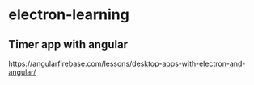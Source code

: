 # electron-learning

## Timer app with angular
https://angularfirebase.com/lessons/desktop-apps-with-electron-and-angular/
